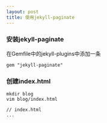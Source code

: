 ```yaml
---
layout: post
title: 使用jekyll-paginate
---
```


### 安装jekyll-paginate
在Gemfile中的jekyll-plugins中添加一条
```
gem "jekyll-paginate"
```

### 创建index.html
```
mkdir blog
vim blog/index.html

// index.html
...
```

